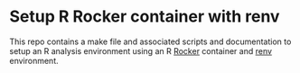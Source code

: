 # Setup R Rocker container with renv

This repo contains a make file and associated scripts and documentation to setup an R analysis environment using an R [Rocker](https://rocker-project.org/) container and [renv](https://rstudio.github.io/renv/articles/renv.html) environment.

## 
